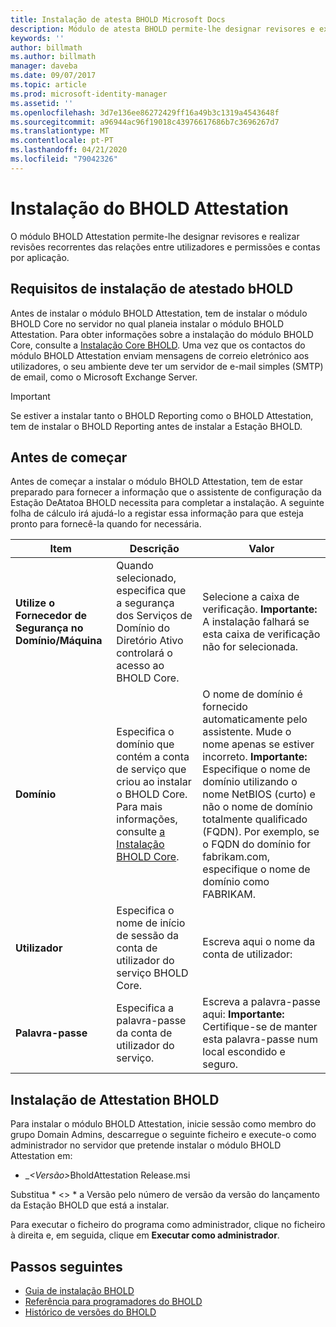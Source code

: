 ```yaml
---
title: Instalação de atesta BHOLD Microsoft Docs
description: Módulo de atesta BHOLD permite-lhe designar revisores e executar avaliações
keywords: ''
author: billmath
ms.author: billmath
manager: daveba
ms.date: 09/07/2017
ms.topic: article
ms.prod: microsoft-identity-manager
ms.assetid: ''
ms.openlocfilehash: 3d7e136ee86272429ff16a49b3c1319a4543648f
ms.sourcegitcommit: a96944ac96f19018c43976617686b7c3696267d7
ms.translationtype: MT
ms.contentlocale: pt-PT
ms.lasthandoff: 04/21/2020
ms.locfileid: "79042326"
---
```

# <a name="bhold-attestation-installation"></a>Instalação do BHOLD Attestation

O módulo BHOLD Attestation permite-lhe designar revisores e realizar revisões recorrentes das relações entre utilizadores e permissões e contas por aplicação.

## <a name="bhold-attestation-installation-requirements"></a>Requisitos de instalação de atestado bHOLD

Antes de instalar o módulo BHOLD Attestation, tem de instalar o módulo BHOLD Core no servidor no qual planeia instalar o módulo BHOLD Attestation. Para obter informações sobre a instalação do módulo BHOLD Core, consulte a [Instalação Core BHOLD](https://technet.microsoft.com/library/jj134095(v=ws.10).aspx). Uma vez que os contactos do módulo BHOLD Attestation enviam mensagens de correio eletrónico aos utilizadores, o seu ambiente deve ter um servidor de e-mail simples (SMTP) de email, como o Microsoft Exchange Server.

> [!IMPORTANT]
> Se estiver a instalar tanto o BHOLD Reporting como o BHOLD Attestation, tem de instalar o BHOLD Reporting antes de instalar a Estação BHOLD.

## <a name="before-you-begin"></a>Antes de começar

Antes de começar a instalar o módulo BHOLD Attestation, tem de estar preparado para fornecer a informação que o assistente de configuração da Estação DeAtatoa BHOLD necessita para completar a instalação. A seguinte folha de cálculo irá ajudá-lo a registar essa informação para que esteja pronto para fornecê-la quando for necessária.

| **Item**                                    | **Descrição**                                                                                                                                                                                                           | **Valor**                                                                                                                                                                                                                                                                                                            |
|---------------------------------------------|---------------------------------------------------------------------------------------------------------------------------------------------------------------------------------------------------------------------------|----------------------------------------------------------------------------------------------------------------------------------------------------------------------------------------------------------------------------------------------------------------------------------------------------------------------|
| **Utilize o Fornecedor de Segurança no Domínio/Máquina** | Quando selecionado, especifica que a segurança dos Serviços de Domínio do Diretório Ativo controlará o acesso ao BHOLD Core.                                                                                                                | Selecione a caixa de verificação. **Importante:** A instalação falhará se esta caixa de verificação não for selecionada.                                                                                                                                                                                                                   |
| **Domínio**                                  | Especifica o domínio que contém a conta de serviço que criou ao instalar o BHOLD Core. Para mais informações, consulte [a Instalação BHOLD Core](https://technet.microsoft.com/library/jj134095(v=ws.10).aspx). | O nome de domínio é fornecido automaticamente pelo assistente. Mude o nome apenas se estiver incorreto. **Importante:** Especifique o nome de domínio utilizando o nome NetBIOS (curto) e não o nome de domínio totalmente qualificado (FQDN). Por exemplo, se o FQDN do domínio for fabrikam.com, especifique o nome de domínio como FABRIKAM. |
| **Utilizador**                                    | Especifica o nome de início de sessão da conta de utilizador do serviço BHOLD Core.                                                                                                                                                          | Escreva aqui o nome da conta de utilizador:                                                                                                                                                                                                                                                                                    |
| **Palavra-passe**                                | Especifica a palavra-passe da conta de utilizador do serviço.                                                                                                                                                                       | Escreva a palavra-passe aqui: **Importante:** Certifique-se de manter esta palavra-passe num local escondido e seguro.                                                                                                                                                                                                                  |

## <a name="bhold-attestation-installation"></a>Instalação de Attestation BHOLD

Para instalar o módulo BHOLD Attestation, inicie sessão como membro do grupo Domain Admins, descarregue o seguinte ficheiro e execute-o como administrador no servidor que pretende instalar o módulo BHOLD Attestation em:

- \_<em>\<Versão\></em>BholdAttestation Release.msi

Substitua * \<\> * a Versão pelo número de versão da versão do lançamento da Estação BHOLD que está a instalar.

Para executar o ficheiro do programa como administrador, clique no ficheiro à direita e, em seguida, clique em **Executar como administrador**.

## <a name="next-steps"></a>Passos seguintes

- [Guia de instalação BHOLD](bhold-installation-guide.md)
- [Referência para programadores do BHOLD](../reference/mim2016-bhold-developer-reference.md)
- [Histórico de versões do BHOLD](../reference/version-bhold-history.md)

